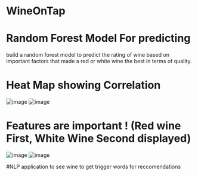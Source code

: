# WineOnTap

# Random Forest Model For predicting 
build a random forest model to predict the rating of wine
based on important factors that made a red or white wine the best in terms of quality.

# Heat Map showing Correlation 
![image](https://user-images.githubusercontent.com/106267420/202585106-e78c48f7-b747-47c4-9883-0b6d0b6415fe.png)
![image](https://user-images.githubusercontent.com/106267420/202585414-2a79c9c0-a989-4006-8c0c-332dae89ecc7.png)

# Features are important ! (Red wine First, White Wine Second displayed)
![image](https://user-images.githubusercontent.com/106267420/202585953-d743f81e-f808-4531-97cb-da5a06f8327b.png)
![image](https://user-images.githubusercontent.com/106267420/202586455-96f38142-58f3-4dda-9609-55aef970238f.png)

#NLP application to see wine to get trigger words for reccomendations



